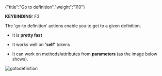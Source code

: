 {"title":"Go to definition","weight":"110"}

**KEYBINDING:** F3

The 'go-to definition' actions enable you to get to a given definition.

* It is **pretty fast**

* It works well on **'self'** tokens

* It can work on methods/attributes from **parameters** (as the image below shows).


![gotodefinition](/Images/appc/pydev.org/images/gotodefinition/gotodefinition.png)
